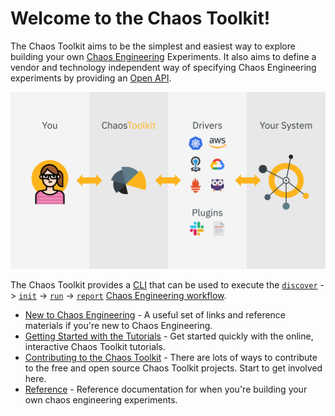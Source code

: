 # Welcome to the Chaos Toolkit!

The Chaos Toolkit aims to be the simplest and easiest way to explore building 
your own [Chaos Engineering](http://principlesofchaos.org/) Experiments. It 
also aims to define a vendor and technology independent way of specifying 
Chaos Engineering experiments by providing an 
[Open API](reference/api/experiment.md).

<img src="/static/images/schema-1920.svg">
<!--
<div style="margin: 0 auto; text-align: center;"><script src="https://asciinema.org/a/DoiUo45zZLvISEvnlfeh2Gjlb.js" id="asciicast-DoiUo45zZLvISEvnlfeh2Gjlb" async data-autoplay="true"></script></div>
-->

The Chaos Toolkit provides a [CLI](reference/usage/cli.md) that can be used 
to execute the [`discover`](reference/usage/discover.md) -> 
[`init`](reference/usage/init.md) -> [`run`](reference/usage/run.md) -> 
[`report`](reference/usage/report.md) 
[Chaos Engineering workflow](reference/workflow.md).

* [New to Chaos Engineering](new-to-chaos.md) - A useful set of links and 
reference materials if you're new to Chaos Engineering.
* [Getting Started with the Tutorials](getting-started.md) - Get started quickly 
with the online, interactive Chaos Toolkit tutorials.
* [Contributing to the Chaos Toolkit](reference/contributing.md) - There are lots of ways 
to contribute to the free and open source Chaos Toolkit projects. Start to get involved here.
* [Reference](reference/introduction.md) - Reference documentation for when 
you're building your own chaos engineering experiments.
